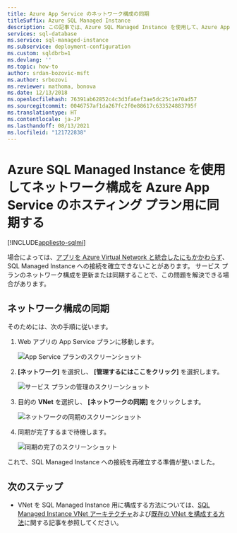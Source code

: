 ```yaml
---
title: Azure App Service のネットワーク構成の同期
titleSuffix: Azure SQL Managed Instance
description: この記事では、Azure SQL Managed Instance を使用して、Azure App Service のホスティング プラン用にネットワーク構成を同期する方法について説明します。
services: sql-database
ms.service: sql-managed-instance
ms.subservice: deployment-configuration
ms.custom: sqldbrb=1
ms.devlang: ''
ms.topic: how-to
author: srdan-bozovic-msft
ms.author: srbozovi
ms.reviewer: mathoma, bonova
ms.date: 12/13/2018
ms.openlocfilehash: 76391ab62852c4c3d3fa6ef3ae5dc25c1e70ad57
ms.sourcegitcommit: 0046757af1da267fc2f0e88617c633524883795f
ms.translationtype: HT
ms.contentlocale: ja-JP
ms.lasthandoff: 08/13/2021
ms.locfileid: "121722838"
---
```

# <a name="sync-networking-configuration-for-azure-app-service-hosting-plan-with-azure-sql-managed-instance"></a>Azure SQL Managed Instance を使用してネットワーク構成を Azure App Service のホスティング プラン用に同期する
[!INCLUDE[appliesto-sqlmi](../includes/appliesto-sqlmi.md)]

場合によっては、[アプリを Azure Virtual Network と統合したにもかかわらず](../../app-service/web-sites-integrate-with-vnet.md)、SQL Managed Instance への接続を確立できないことがあります。 サービス プランのネットワーク構成を更新または同期することで、この問題を解決できる場合があります。 

## <a name="sync-network-configuration"></a>ネットワーク構成の同期 

そのためには、次の手順に従います。  

1. Web アプリの App Service プランに移動します。

   ![App Service プランのスクリーンショット](./media/azure-app-sync-network-configuration/app-service-plan.png)

2. **[ネットワーク]** を選択し、 **[管理するにはここをクリック]** を選択します。

   ![サービス プランの管理のスクリーンショット](./media/azure-app-sync-network-configuration/manage-plan.png)

3. 目的の **VNet** を選択し、 **[ネットワークの同期]** をクリックします。

   ![ネットワークの同期のスクリーンショット](./media/azure-app-sync-network-configuration/sync.png)

4. 同期が完了するまで待機します。
  
   ![同期の完了のスクリーンショット](./media/azure-app-sync-network-configuration/sync-done.png)

これで、SQL Managed Instance への接続を再確立する準備が整いました。

## <a name="next-steps"></a>次のステップ

- VNet を SQL Managed Instance 用に構成する方法については、[SQL Managed Instance VNet アーキテクチャ](connectivity-architecture-overview.md)および[既存の VNet を構成する方法](vnet-existing-add-subnet.md)に関する記事を参照してください。
